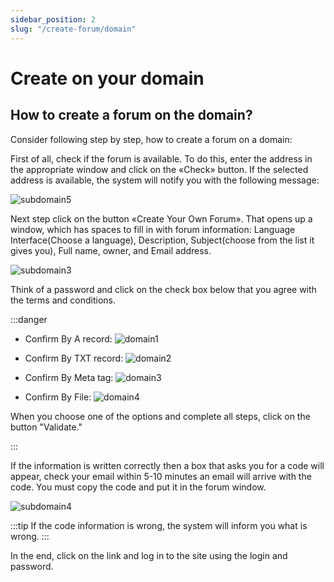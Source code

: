 ```yaml
---
sidebar_position: 2
slug: "/create-forum/domain"
---
```


# Create on your domain

## How to create a forum on the domain?

Consider following step by step, how to create a forum on a domain:

First of all, check if the forum is available. To do this, enter the address in the appropriate window and click on the «Check» button. If the selected address is available, the system will notify you with the following message:

![subdomain5](/img/subdomain5.png)

Next step click on the button «Create Your Own Forum». That opens up a window, which has spaces to fill in with forum information: Language Interface(Choose a language), Description, Subject(choose from the list it gives you), Full name, owner, and Email address.

![subdomain3](/img/subdomain3.png)

Think of a password and click on the check box below that you agree with the terms and conditions.

:::danger

- Confirm By A record:
  ![domain1](/img/domain1.png)

- Confirm By TXT record:
  ![domain2](/img/domain2.png)

- Confirm By Meta tag:
  ![domain3](/img/domain3.png)

- Confirm By File:
  ![domain4](/img/domain4.png)

When you choose one of the options and complete all steps, click on the button "Validate."

:::

If the information is written correctly then a box that asks you for a code will appear, check your email within 5-10 minutes an email will arrive with the code. You must copy the code and put it in the forum window.

![subdomain4](/img/subdomain4.png)

:::tip
If the code information is wrong, the system will inform you what is wrong.
:::

In the end, click on the link and log in to the site using the login and password.
